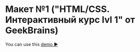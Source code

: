 # Макет №1 ("HTML/CSS. Интерактивный курс lvl 1" от GeekBrains) 

You can use this [demo ▶️](https://julia-kalyukh.github.io/website1_NewAutomation)
